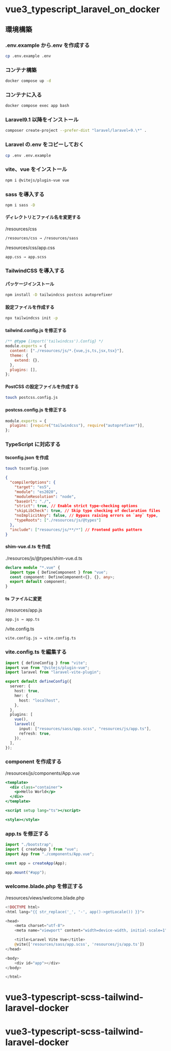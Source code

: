 # vue3_typescript_laravel_on_docker

## 環境構築

### .env.example から.env を作成する

```bash
cp .env.example .env
```

### コンテナ構築

```bash
docker compose up -d
```

### コンテナに入る

```bash
docker compose exec app bash
```

### Laravel9.1 以降をインストール

```bash
composer create-project --prefer-dist "laravel/laravel=9.\*" .
```

### Laravel の.env をコピーしておく

```bash
cp .env .env.example
```

### vite、vue をインストール

```bash
npm i @vitejs/plugin-vue vue
```

### sass を導入する

```bash
npm i sass -D
```

#### ディレクトリとファイル名を変更する

/resources/css

```
/resources/css → /resources/sass
```

/resources/css/app.css

```
app.css → app.scss
```

### TailwindCSS を導入する

#### パッケージインストール

```bash
npm install -D tailwindcss postcss autoprefixer
```

#### 設定ファイルを作成する

```bash
npx tailwindcss init -p
```

#### tailwind.config.js を修正する

```js
/** @type {import('tailwindcss').Config} */
module.exports = {
  content: ["./resources/js/*.{vue,js,ts,jsx,tsx}"],
  theme: {
    extend: {},
  },
  plugins: [],
};
```

#### PostCSS の設定ファイルを作成する

```bash
touch postcss.config.js
```

#### postcss.config.js を修正する

```js
module.exports = {
  plugins: [require("tailwindcss"), require("autoprefixer")],
};
```

### TypeScript に対応する

#### tsconfig.json を作成

```bash
touch tsconfig.json
```

```json
{
  "compilerOptions": {
    "target": "es5",
    "module": "es2020",
    "moduleResolution": "node",
    "baseUrl": "./",
    "strict": true, // Enable strict type-checking options
    "skipLibCheck": true, // Skip type checking of declaration files
    "noImplicitAny": false, // Bypass raising errors on `any` type,
    "typeRoots": ["./resources/js/@types"]
  },
  "include": ["resources/js/**/*"] // Frontend paths pattern
}
```

#### shim-vue.d.ts を作成

./resources/js/@types/shim-vue.d.ts

```ts
declare module "*.vue" {
  import type { DefineComponent } from "vue";
  const component: DefineComponent<{}, {}, any>;
  export default component;
}
```

#### ts ファイルに変更

/resources/app.js

```
app.js → app.ts
```

/vite.config.ts

```
vite.config.js → vite.config.ts
```

### vite.config.ts を編集する

```ts
import { defineConfig } from "vite";
import vue from "@vitejs/plugin-vue";
import laravel from "laravel-vite-plugin";

export default defineConfig({
  server: {
    host: true,
    hmr: {
      host: "localhost",
    },
  },
  plugins: [
    vue(),
    laravel({
      input: ["resources/sass/app.scss", "resources/js/app.ts"],
      refresh: true,
    }),
  ],
});
```

### component を作成する

/resources/js/components/App.vue

```jsx
<template>
  <div class="container">
    <p>Hello World</p>
  </div>
</template>

<script setup lang="ts"></script>

<style></style>
```

### app.ts を修正する

```ts
import "./bootstrap";
import { createApp } from "vue";
import App from "./components/App.vue";

const app = createApp(App);

app.mount("#app");
```

### welcome.blade.php を修正する

/resources/views/welcome.blade.php

```php
<!DOCTYPE html>
<html lang="{{ str_replace('_', '-', app()->getLocale()) }}">

<head>
    <meta charset="utf-8">
    <meta name="viewport" content="width=device-width, initial-scale=1">

    <title>Laravel Vite Vue</title>
    @vite(['resources/sass/app.scss', 'resources/js/app.ts'])
</head>

<body>
    <div id="app"></div>
</body>

</html>
```
# vue3-typescript-scss-tailwind-laravel-docker
# vue3-typescript-scss-tailwind-laravel-docker
